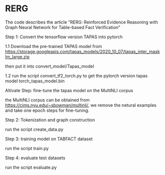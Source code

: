 # RERG
The code describes the article "RERG: Reinforced Evidence Reasoning with Graph
Neural Network for Table-based Fact Verification"

Step 1: Convert the tensorflow version TAPAS into pytorch

1.1 Download the pre-trained TAPAS model from https://storage.googleapis.com/tapas_models/2020_10_07/tapas_inter_masklm_large.zip

then put it into convert_model/Tapas_model

1.2 run the script convert_tf2_torch.py to get the pytorch version tapas model torch_tapas_model.bin

Altivate Step: fine-tune the tapas model on the MultiNLI corpus

the MultiNLI corpus can be obtained from https://cims.nyu.edu/~sbowman/multinli/, we remove the netural examples and take one epoch steps for fine-tuning.

Step 2: Tokenization and graph construction

run the script create_data.py

Step 3: training model on TABFACT dataset

run the script train.py

Step 4: evaluate test datasets

run the script evaluate.py







